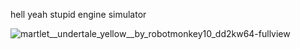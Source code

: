 hell yeah stupid engine simulator

![martlet__undertale_yellow__by_robotmonkey10_dd2kw64-fullview](https://github.com/user-attachments/assets/01c3e2de-cc25-478e-bfa1-988dbbd7aaa1)

